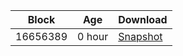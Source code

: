 |     Block   |     Age     |   Download  |
| ----------- | ----------- | ----------- |
|   16656389   |  0 hour | [Snapshot](https://s3.eu-central-1.amazonaws.com/w3coins.io/snapshots/cosmos-mainnet/cosmos_snapsot_latest.json)  |
